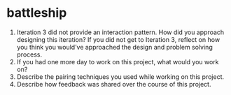 # battleship
1. Iteration 3 did not provide an interaction pattern. How did you approach designing this iteration? If you did not get to Iteration 3, reflect on how you think you would’ve approached the design and problem solving process.
1. If you had one more day to work on this project, what would you work on?
1. Describe the pairing techniques you used while working on this project.
1. Describe how feedback was shared over the course of this project.
